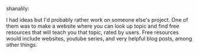 shanalily:

I had ideas but I'd probably rather work on someone else's project.
One of them was to make a website where you can look up topic and
find free resources that will teach you that topic, rated by users.
Free resources would include websites, youtube series, and very
helpful blog posts, among other things.
